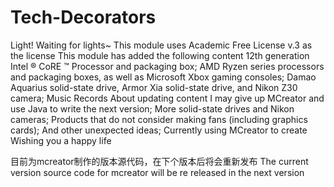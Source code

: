 # Tech-Decorators
Light! Waiting for lights~ This module uses Academic Free License v.3 as the license This module has added the following content
12th generation Intel ® CoRE ™ Processor and packaging box;
AMD Ryzen series processors and packaging boxes, as well as Microsoft Xbox gaming consoles;
Damao Aquarius solid-state drive, Armor Xia solid-state drive, and Nikon Z30 camera;
Music Records About updating content I may give up MCreator and use Java to write the next version; More solid-state drives and Nikon cameras; Products that do not consider making fans (including graphics cards); And other unexpected ideas; Currently using MCreator to create Wishing you a happy life

目前为mcreator制作的版本源代码，在下个版本后将会重新发布
The current version source code for mcreator will be re released in the next version
